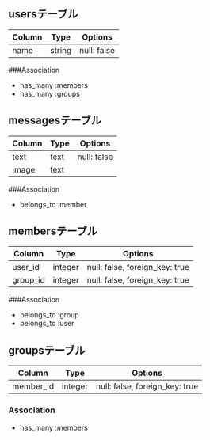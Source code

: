 ## usersテーブル

|Column|Type|Options|
|------|----|-------|
|name|string|null: false|

###Association
- has_many :members
- has_many :groups


## messagesテーブル

|Column|Type|Options|
|------|----|-------|
|text|text|null: false|
|image|text|

###Association
- belongs_to :member



## membersテーブル

|Column|Type|Options|
|------|----|-------|
|user_id|integer|null: false, foreign_key: true|
|group_id|integer|null: false, foreign_key: true|

###Association
- belongs_to :group
- belongs_to :user


## groupsテーブル
|Column|Type|Options|
|------|----|-------|
|member_id|integer|null: false, foreign_key: true|

### Association
- has_many :members

